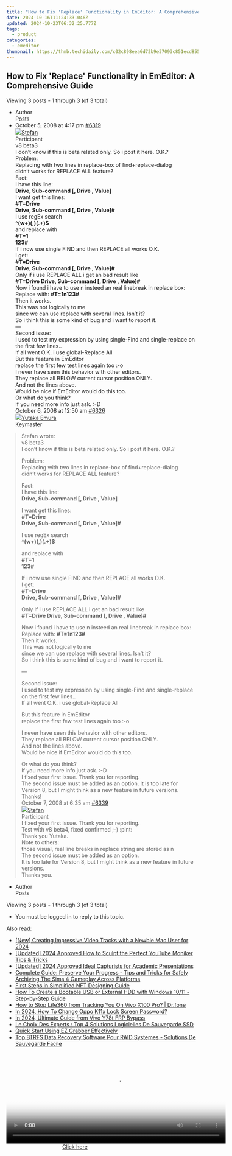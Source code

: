```yaml
---
title: "How to Fix 'Replace' Functionality in EmEditor: A Comprehensive Guide"
date: 2024-10-16T11:24:33.046Z
updated: 2024-10-23T06:32:25.777Z
tags:
  - product
categories:
  - emeditor
thumbnail: https://thmb.techidaily.com/c02c898eea6d72b9e37093c851ecd855aff6005dd63a0876b47973f172914924.jpg
---
```


## How to Fix 'Replace' Functionality in EmEditor: A Comprehensive Guide

Viewing 3 posts - 1 through 3 (of 3 total)

* Author  
Posts
* October 5, 2008 at 4:17 pm [#6319](https://tools.techidaily.com/emeditor/products/)  
[![](https://secure.gravatar.com/avatar/f29c043a3cc5c5dac8db4e62939893e9?s=80&d=identicon&r=g)Stefan](https://www.emeditor.com/forums/users/Stefan/ "View Stefan's profile")  
Participant  
v8 beta3  
 I don’t know if this is beta related only. So i post it here. O.K.?  
 Problem:  
 Replacing with two lines in replace-box of find+replace-dialog  
 didn’t works for REPLACE ALL feature?  
 Fact:  
 I have this line:  
**Drive, Sub-command \[, Drive , Value\]**  
 I want get this lines:  
**#T=Drive**  
 **Drive, Sub-command \[, Drive , Value\]#**  
 I use regEx search  
**^(w+)(,)(.+)$**  
 and replace with  
**#T=1**  
 **123#**  
 If i now use single FIND and then REPLACE all works O.K.  
 I get:  
**#T=Drive**  
 **Drive, Sub-command \[, Drive , Value\]#**  
 Only if i use REPLACE ALL i get an bad result like  
**#T=Drive Drive, Sub-command \[, Drive , Value\]#**  
 Now i found i have to use n insteed an real linebreak in replace box:  
 Replace with: **#T=1n123#**  
 Then it works.  
 This was not logically to me  
 since we can use replace with several lines. Isn’t it?  
 So i think this is some kind of bug and i want to report it.  
 —  
 Second issue:  
 I used to test my expression by using single-Find and single-replace on the first few lines..  
 If all went O.K. i use global-Replace All  
 But this feature in EmEditor  
 replace the first few test lines again too :-o  
 I never have seen this behavior with other editors.  
 They replace all BELOW current cursor position ONLY.  
 And not the lines above.  
 Would be nice if EmEditor would do this too.  
 Or what do you think?  
 If you need more info just ask. :-D  
October 6, 2008 at 12:50 am [#6326](https://tools.techidaily.com/emeditor/products/)  
[![](https://secure.gravatar.com/avatar/a0a6377144ed3636f985d87303f65ed2?s=80&d=identicon&r=g)Yutaka Emura](https://www.emeditor.com/forums/users/yemura/ "View Yutaka Emura's profile")  
Keymaster  
> Stefan wrote:  
> v8 beta3  
> I don’t know if this is beta related only. So i post it here. O.K.?  
>  
> Problem:  
> Replacing with two lines in replace-box of find+replace-dialog  
> didn’t works for REPLACE ALL feature?  
>  
> Fact:  
> I have this line:  
> **Drive, Sub-command \[, Drive , Value\]**  
>  
> I want get this lines:  
> **#T=Drive**  
> **Drive, Sub-command \[, Drive , Value\]#**  
>  
> I use regEx search  
> **^(w+)(,)(.+)$**  
>  
> and replace with  
> **#T=1**  
> **123#**  
>  
> If i now use single FIND and then REPLACE all works O.K.  
> I get:  
> **#T=Drive**  
> **Drive, Sub-command \[, Drive , Value\]#**  
>  
> Only if i use REPLACE ALL i get an bad result like  
> **#T=Drive Drive, Sub-command \[, Drive , Value\]#**  
>  
> Now i found i have to use n insteed an real linebreak in replace box:  
> Replace with: **#T=1n123#**  
> Then it works.  
> This was not logically to me  
> since we can use replace with several lines. Isn’t it?  
> So i think this is some kind of bug and i want to report it.  
>  
> —  
>  
> Second issue:  
> I used to test my expression by using single-Find and single-replace on the first few lines..  
> If all went O.K. i use global-Replace All  
>  
> But this feature in EmEditor  
> replace the first few test lines again too :-o  
>  
> I never have seen this behavior with other editors.  
> They replace all BELOW current cursor position ONLY.  
> And not the lines above.  
> Would be nice if EmEditor would do this too.  
>  
> Or what do you think?  
> If you need more info just ask. :-D  
 I fixed your first issue. Thank you for reporting.  
 The second issue must be added as an option. It is too late for Version 8, but I might think as a new feature in future versions. Thanks!  
October 7, 2008 at 6:35 am [#6339](https://tools.techidaily.com/emeditor/products/)  
[![](https://secure.gravatar.com/avatar/f29c043a3cc5c5dac8db4e62939893e9?s=80&d=identicon&r=g)Stefan](https://www.emeditor.com/forums/users/Stefan/ "View Stefan's profile")  
Participant  
> I fixed your first issue. Thank you for reporting.  
 Test with v8 beta4, fixed confirmed ;-) :pint:  
 Thank you Yutaka.  
 Note to others:  
 those visual, real line breaks in replace string are stored as n  
> The second issue must be added as an option.  
> It is too late for Version 8, but I might think as a new feature in future versions.  
 Thanks you.
* Author  
Posts

Viewing 3 posts - 1 through 3 (of 3 total)

* You must be logged in to reply to this topic.

<ins class="adsbygoogle"
     style="display:block"
     data-ad-format="autorelaxed"
     data-ad-client="ca-pub-7571918770474297"
     data-ad-slot="1223367746"></ins>

<ins class="adsbygoogle"
     style="display:block"
     data-ad-client="ca-pub-7571918770474297"
     data-ad-slot="8358498916"
     data-ad-format="auto"
     data-full-width-responsive="true"></ins>

<span class="atpl-alsoreadstyle">Also read:</span>
<div><ul>
<li><a href="https://facebook-record-videos.techidaily.com/new-creating-impressive-video-tracks-with-a-newbie-mac-user-for-2024/"><u>[New] Creating Impressive Video Tracks with a Newbie Mac User for 2024</u></a></li>
<li><a href="https://eaxpv-info.techidaily.com/updated-2024-approved-how-to-sculpt-the-perfect-youtube-moniker-tips-and-tricks/"><u>[Updated] 2024 Approved How to Sculpt the Perfect YouTube Moniker Tips & Tricks</u></a></li>
<li><a href="https://visual-screen-recording.techidaily.com/updated-2024-approved-ideal-capturists-for-academic-presentations/"><u>[Updated] 2024 Approved Ideal Capturists for Academic Presentations</u></a></li>
<li><a href="https://win-latest.techidaily.com/complete-guide-preserve-your-progress-tips-and-tricks-for-safely-archiving-the-sims-4-gameplay-across-platforms/"><u>Complete Guide: Preserve Your Progress - Tips and Tricks for Safely Archiving The Sims 4 Gameplay Across Platforms</u></a></li>
<li><a href="https://extra-resources.techidaily.com/first-steps-in-simplified-nft-designing-guide/"><u>First Steps in Simplified NFT Designing Guide</u></a></li>
<li><a href="https://win-latest.techidaily.com/how-to-create-a-bootable-usb-or-external-hdd-with-windows-1011-step-by-step-guide/"><u>How To Create a Bootable USB or External HDD with Windows 10/11 - Step-by-Step Guide</u></a></li>
<li><a href="https://change-location.techidaily.com/how-to-stop-life360-from-tracking-you-on-vivo-x100-pro-drfone-by-drfone-virtual-android/"><u>How to Stop Life360 from Tracking You On Vivo X100 Pro? | Dr.fone</u></a></li>
<li><a href="https://easy-unlock-android.techidaily.com/in-2024-how-to-change-oppo-k11x-lock-screen-password-by-drfone-android/"><u>In 2024, How To Change Oppo K11x Lock Screen Password?</u></a></li>
<li><a href="https://bypass-frp.techidaily.com/in-2024-ultimate-guide-from-vivo-y78t-frp-bypass-by-drfone-android/"><u>In 2024, Ultimate Guide from Vivo Y78t FRP Bypass</u></a></li>
<li><a href="https://win-latest.techidaily.com/le-choix-des-experts-top-4-solutions-logicielles-de-sauvegarde-ssd/"><u>Le Choix Des Experts : Top 4 Solutions Logicielles De Sauvegarde SSD</u></a></li>
<li><a href="https://screen-video-capture.techidaily.com/quick-start-using-ez-grabber-effectively/"><u>Quick Start Using EZ Grabber Effectively</u></a></li>
<li><a href="https://win-latest.techidaily.com/top-btrfs-data-recovery-software-pour-raid-systemes-solutions-de-sauvegarde-facile/"><u>Top BTRFS Data Recovery Software Pour RAID Systemes - Solutions De Sauvegarde Facile</u></a></li>
</ul></div>

<!-- affiliate ads begin -->
<span id="1982459">
					<video width="576" height="240" style="cursor:pointer"
           poster="//a.impactradius-go.com/display-clicktoplayimage/1982459.png"
           onclick="if(!this.playClicked){this.play();this.setAttribute('controls',true);this.playClicked=true;}">
	   <source src="//a.impactradius-go.com/display-ad/22993-1982459">
	   <img src="//a.impactradius-go.com/display-clicktoplayimage/1982459.png" style="border: none; height: 100%; width: 100%; object-fit: contain">
	</video>
	<div style="width:360px;text-align:center"><a href="javascript:window.open(decodeURIComponent('https%3A%2F%2Fhomestyler.sjv.io%2Fc%2F5597632%2F1982459%2F22993'), '_blank');void(0);">Click here</a></div>
</span>
<img height="0" width="0" src="https://imp.pxf.io/i/5597632/1982459/22993" style="position:absolute;visibility:hidden;" border="0" />
<!-- affiliate ads end -->

